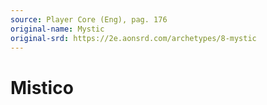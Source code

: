 ```yaml
---
source: Player Core (Eng), pag. 176
original-name: Mystic
original-srd: https://2e.aonsrd.com/archetypes/8-mystic
---
```


# Mistico
